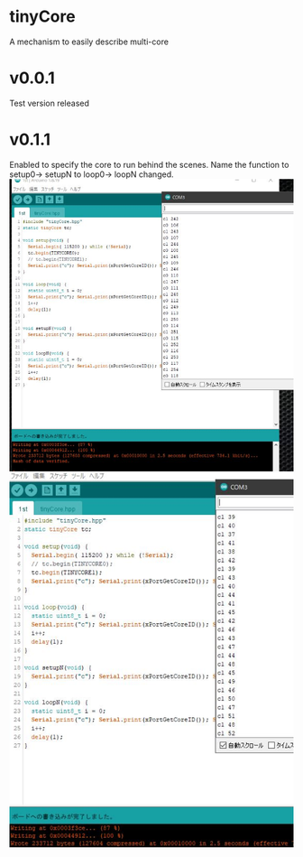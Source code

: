# tinyCore
A mechanism to easily describe multi-core
# v0.0.1
Test version released
# v0.1.1
Enabled to specify the core to run behind the scenes.
Name the function 
to setup0-> setupN
to loop0-> loopN
changed.
![task0.JPG](https://github.com/chrmlinux/tinyCore/blob/main/doc/task0.JPG)
![task1.JPG](https://github.com/chrmlinux/tinyCore/blob/main/doc/task1.JPG)
